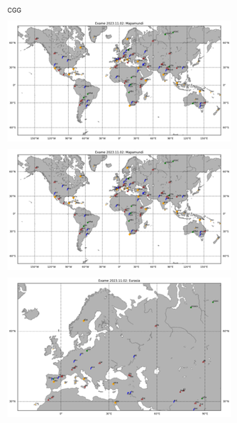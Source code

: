 CGG

![Mapamundi](/docs/assets/img/Mapamundi_merc.png)

![Mapamundi-full](https://raw.githubusercontent.com/gharsia/gharsia.github.io/main/docs/assets/img/Mapamundi_merc.png)

![Eurasia](/docs/assets/img/Eurasia_merc.png)
